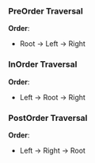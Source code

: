 ### PreOrder Traversal
**Order**:
- Root -> Left -> Right

### InOrder Traversal
**Order**:
- Left -> Root -> Right

### PostOrder Traversal
**Order**:
- Left -> Right -> Root






            

